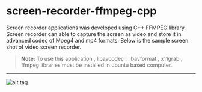 # screen-recorder-ffmpeg-cpp

Screen recorder applications was developed using C++ FFMPEG library. Screen recorder can able to capture the screen as video and store it in advanced codec of Mpeg4 and mp4 formats. Below is the sample screen shot of video screen recorder. 

> **Note:**
To use this application , libavcodec , libavformat , x11grab , ffmpeg libraries must be installed in ubuntu based computer.

----------

![alt tag](https://github.com/abdullahfarwees/screen-recorder-ffmpeg-cpp/blob/master/sample_screen_shot.png)
